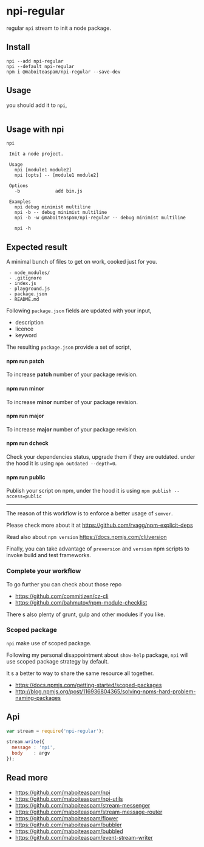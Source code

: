 # npi-regular

regular `npi` stream to init a node package.

## Install

    npi --add npi-regular
    npi --default npi-regular
    npm i @maboiteaspam/npi-regular --save-dev

## Usage

you should add it to `npi`,

```bash
```

## Usage with npi

    npi

     Init a node project.

     Usage
       npi [module1 module2]
       npi [opts] -- [module1 module2]

     Options
       -b             add bin.js

     Examples
       npi debug minimist multiline
       npi -b -- debug minimist multiline
       npi -b -w @maboiteaspam/npi-regular -- debug minimist multiline

       npi -h

## Expected result

A minimal bunch of files to get on work, cooked just for you.

```
 - node_modules/
 - .gitignore
 - index.js
 - playground.js
 - package.json
 - README.md
```

Following `package.json` fields are updated with your input,

- description
- licence
- keyword

The resulting `package.json` provide a set of script,

#### npm run patch

To increase __patch__ number of your package revision.

#### npm run minor

To increase __minor__ number of your package revision.

#### npm run major

To increase __major__ number of your package revision.

#### npm run dcheck

Check your dependencies status,
upgrade them if they are outdated.
under the hood it is using `npm outdated --depth=0`.

#### npm run public

Publish your script on npm,
under the hood it is using `npm publish --access=public`

__________

The reason of this workflow is to enforce a better usage of `semver`.

Please check more about it at https://github.com/rvagg/npm-explicit-deps

Read also about `npm version` https://docs.npmjs.com/cli/version

Finally, you can take advantage of `preversion` and `version` npm scripts to
invoke build and test frameworks.

### Complete your workflow

To go further you can check about those repo

- https://github.com/commitizen/cz-cli
- https://github.com/bahmutov/npm-module-checklist

There s also plenty of grunt, gulp and other modules if you like.

### Scoped package

`npi` make use of scoped package.

Following my personal disappointment about `show-help` package,
`npi` will use scoped package strategy by default.

It s a better to way to share the same resource all together.

- https://docs.npmjs.com/getting-started/scoped-packages
- http://blog.npmjs.org/post/116936804365/solving-npms-hard-problem-naming-packages

## Api

```js
var stream = require('npi-regular');

stream.write({
  message : 'npi',
  body    : argv
});

```


## Read more

- https://github.com/maboiteaspam/npi
- https://github.com/maboiteaspam/npi-utils
- https://github.com/maboiteaspam/stream-messenger
- https://github.com/maboiteaspam/stream-message-router
- https://github.com/maboiteaspam/flower
- https://github.com/maboiteaspam/bubbler
- https://github.com/maboiteaspam/bubbled
- https://github.com/maboiteaspam/event-stream-writer
